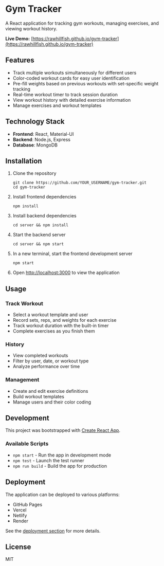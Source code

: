 # Gym Tracker

A React application for tracking gym workouts, managing exercises, and viewing workout history.

**Live Demo:** [https://rawhillfish.github.io/gym-tracker](https://rawhillfish.github.io/gym-tracker)

## Features

- Track multiple workouts simultaneously for different users
- Color-coded workout cards for easy user identification
- Pre-fill weights based on previous workouts with set-specific weight tracking
- Real-time workout timer to track session duration
- View workout history with detailed exercise information
- Manage exercises and workout templates

## Technology Stack

- **Frontend**: React, Material-UI
- **Backend**: Node.js, Express
- **Database**: MongoDB

## Installation

1. Clone the repository
   ```
   git clone https://github.com/YOUR_USERNAME/gym-tracker.git
   cd gym-tracker
   ```

2. Install frontend dependencies
   ```
   npm install
   ```

3. Install backend dependencies
   ```
   cd server && npm install
   ```

4. Start the backend server
   ```
   cd server && npm start
   ```

5. In a new terminal, start the frontend development server
   ```
   npm start
   ```

6. Open [http://localhost:3000](http://localhost:3000) to view the application

## Usage

### Track Workout
- Select a workout template and user
- Record sets, reps, and weights for each exercise
- Track workout duration with the built-in timer
- Complete exercises as you finish them

### History
- View completed workouts
- Filter by user, date, or workout type
- Analyze performance over time

### Management
- Create and edit exercise definitions
- Build workout templates
- Manage users and their color coding

## Development

This project was bootstrapped with [Create React App](https://github.com/facebook/create-react-app).

### Available Scripts

- `npm start` - Run the app in development mode
- `npm test` - Launch the test runner
- `npm run build` - Build the app for production

## Deployment

The application can be deployed to various platforms:

- GitHub Pages
- Vercel
- Netlify
- Render

See the [deployment section](#deployment) for more details.

## License

MIT
